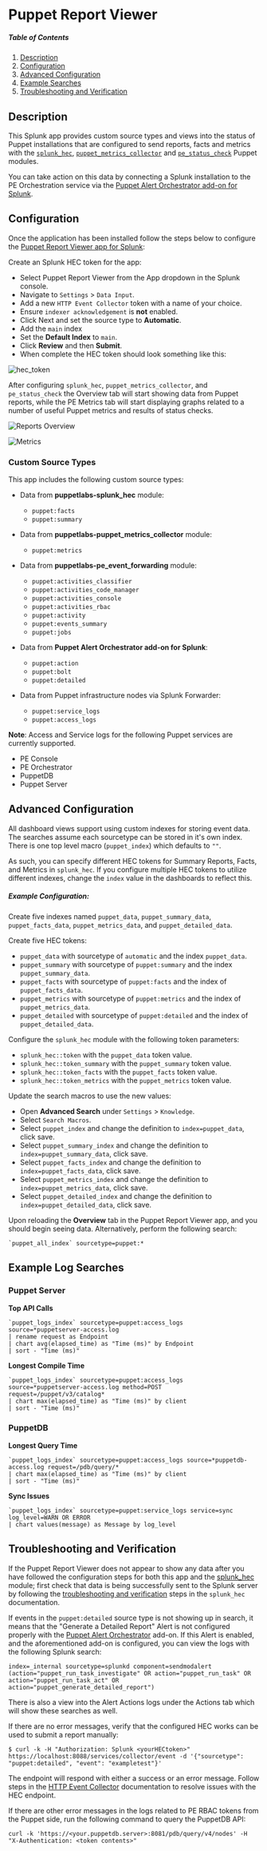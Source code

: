 # Puppet Report Viewer

##### Table of Contents

1. [Description](#description)
2. [Configuration](#configuration)
3. [Advanced Configuration](#advanced-configuration)
4. [Example Searches](#example-log-searches)
5. [Troubleshooting and Verification](#troubleshooting-and-verification)

## Description

This Splunk app provides custom source types and views into the status of Puppet installations that are configured to send reports, facts and metrics with the [`splunk_hec`](https://forge.puppet.com/puppetlabs/splunk_hec), [`puppet_metrics_collector`](https://forge.puppet.com/puppetlabs/puppet_metrics_collector) and [`pe_status_check`](https://forge.puppet.com/puppetlabs/pe_status_check) Puppet modules.

You can take action on this data by connecting a Splunk installation to the PE Orchestration service via the [Puppet Alert Orchestrator add-on for Splunk](https://splunkbase.splunk.com/app/7318/).

## Configuration

Once the application has been installed follow the steps below to configure the [Puppet Report Viewer app for Splunk](https://github.com/puppetlabs/TA-puppet-report-viewer):

Create an Splunk HEC token for the app:

  * Select Puppet Report Viewer from the App dropdown in the Splunk console.
  * Navigate to `Settings` > `Data Input`.
  * Add a new `HTTP Event Collector` token with a name of your choice.
  * Ensure `indexer acknowledgement` is **not** enabled.
  * Click Next and set the source type to **Automatic**.
  * Add the `main` index
  * Set the **Default Index** to `main`.
  * Click **Review** and then **Submit**.
  * When complete the HEC token should look something like this:

  ![hec_token](297570e2-f1b0-11ec-ada5-56570d6f424e.png)

After configuring `splunk_hec`, `puppet_metrics_collector`, and `pe_status_check` the Overview tab will start showing data from Puppet reports, while the PE Metrics tab will start displaying graphs related to a number of useful Puppet metrics and results of status checks.

![Reports Overview](1304dd3e-f1b0-11ec-bf36-3691ecc87010.png)

![Metrics](183aad88-f1b0-11ec-9fc7-a60803d6ab2e.png)

### Custom Source Types

This app includes the following custom source types:

  * Data from **puppetlabs-splunk_hec** module:
    * `puppet:facts`
    * `puppet:summary`
  
  * Data from **puppetlabs-puppet\_metrics\_collector** module:
    * `puppet:metrics`
 
  * Data from **puppetlabs-pe\_event\_forwarding** module:
    * `puppet:activities_classifier`
    * `puppet:activities_code_manager`
    * `puppet:activities_console`
    * `puppet:activities_rbac`
    * `puppet:activity`
    * `puppet:events_summary`
    * `puppet:jobs`

  * Data from **Puppet Alert Orchestrator add-on for Splunk**:
    * `puppet:action`
    * `puppet:bolt`
    * `puppet:detailed`
 
  * Data from Puppet infrastructure nodes via Splunk Forwarder:
    * `puppet:service_logs`
    * `puppet:access_logs`


**Note**: Access and Service logs for the following Puppet services are currently supported.

  * PE Console
  * PE Orchestrator
  * PuppetDB
  * Puppet Server

## Advanced Configuration

All dashboard views support using custom indexes for storing event data. The searches assume each sourcetype can be stored in it's own index. There is one top level macro (`puppet_index`) which defaults to `""`.

As such, you can specify different HEC tokens for Summary Reports, Facts, and Metrics in `splunk_hec`. If you configure multiple HEC tokens to utilize different indexes, change the `index` value in the dashboards to reflect this.

##### Example Configuration: 

Create five indexes named `puppet_data`, `puppet_summary_data`, `puppet_facts_data`, `puppet_metrics_data`, and `puppet_detailed_data`.

Create five HEC tokens:

  * `puppet_data` with sourcetype of `automatic` and the index `puppet_data`.
  * `puppet_summary` with sourcetype of `puppet:summary` and the index `puppet_summary_data`.
  * `puppet_facts` with sourcetype of `puppet:facts` and the index of `puppet_facts_data`.
  * `puppet_metrics` with sourcetype of `puppet:metrics` and the index of `puppet_metrics_data`.
  * `puppet_detailed` with sourcetype of `puppet:detailed` and the index of `puppet_detailed_data`.

Configure the `splunk_hec` module with the following token parameters:

  * `splunk_hec::token` with the `puppet_data` token value.
  * `splunk_hec::token_summary` with the `puppet_summary` token value.
  * `splunk_hec::token_facts` with the `puppet_facts` token value.
  * `splunk_hec::token_metrics` with the `puppet_metrics` token value.

Update the search macros to use the new values:

* Open **Advanced Search** under `Settings` > `Knowledge`.
* Select `Search Macros`.
* Select `puppet_index` and change the definition to `index=puppet_data`, click save.
* Select `puppet_summary_index` and change the definition to `index=puppet_summary_data`, click save.
* Select `puppet_facts_index` and change the definition to `index=puppet_facts_data`, click save.
* Select `puppet_metrics_index` and change the definition to `index=puppet_metrics_data`, click save.
* Select `puppet_detailed_index` and change the definition to `index=puppet_detailed_data`, click save.

Upon reloading the **Overview** tab in the Puppet Report Viewer app, and you should begin seeing data. Alternatively, perform the following search:

``` 
`puppet_all_index` sourcetype=puppet:*
```

## Example Log Searches

### Puppet Server

**Top API Calls**

```
`puppet_logs_index` sourcetype=puppet:access_logs source=*puppetserver-access.log
| rename request as Endpoint
| chart avg(elapsed_time) as "Time (ms)" by Endpoint
| sort - "Time (ms)"
```

**Longest Compile Time**

```
`puppet_logs_index` sourcetype=puppet:access_logs source=*puppetserver-access.log method=POST request=/puppet/v3/catalog*
| chart max(elapsed_time) as "Time (ms)" by client
| sort - "Time (ms)"
```

### PuppetDB

**Longest Query Time**

```
`puppet_logs_index` sourcetype=puppet:access_logs source=*puppetdb-access.log request=/pdb/query/*
| chart max(elapsed_time) as "Time (ms)" by client
| sort - "Time (ms)"
```

**Sync Issues**

```
`puppet_logs_index` sourcetype=puppet:service_logs service=sync log_level=WARN OR ERROR
| chart values(message) as Message by log_level
```

## Troubleshooting and Verification

If the Puppet Report Viewer does not appear to show any data after you have followed the configuration steps for both this app and the [splunk_hec](https://github.com/puppetlabs/puppetlabs-splunk_hec) module; first check that data is being successfully sent to the Splunk server by following the [troubleshooting and verification](https://github.com/puppetlabs/puppetlabs-splunk_hec/blob/main/docs/troubleshooting_and_verification.md) steps in the `splunk_hec` documentation.

If events in the `puppet:detailed` source type is not showing up in search, it means that the "Generate a Detailed Report" Alert is not configured properly with the [Puppet Alert Orchestrator](https://splunkbase.splunk.com/app/7318/) add-on. If this Alert is enabled, and the aforementioned add-on is configured, you can view the logs with the following Splunk search:

```
index=_internal sourcetype=splunkd component=sendmodalert (action="puppet_run_task_investigate" OR action="puppet_run_task" OR action="puppet_run_task_act" OR action="puppet_generate_detailed_report")
```

There is also a view into the Alert Actions logs under the Actions tab which will show these searches as well.

If there are no error messages, verify that the configured HEC works can be used to submit a report manually:

```
$ curl -k -H "Authorization: Splunk <yourHECtoken>" https://localhost:8088/services/collector/event -d '{"sourcetype": "puppet:detailed", "event": "exampletest"}'
```
The endpoint will respond with either a success or an error message. Follow steps in the [HTTP Event Collector](https://docs.splunk.com/Documentation/Splunk/latest/Data/UsetheHTTPEventCollector) documentation to resolve issues with the HEC endpoint.

If there are other error messages in the logs related to PE RBAC tokens from the Puppet side, run the following command to query the PuppetDB API:

```
curl -k 'https://<your.puppetdb.server>:8081/pdb/query/v4/nodes' -H "X-Authentication: <token contents>"
```
